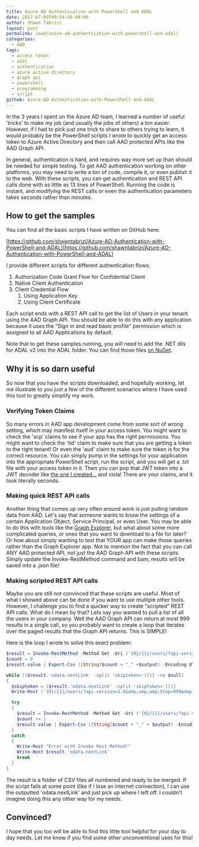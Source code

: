 ```yaml
---
title: Azure AD Authentication with PowerShell and ADAL
date: 2017-07-09T09:54:45-08:00
author: Shawn Tabrizi
layout: post
permalink: /aad/azure-ad-authentication-with-powershell-and-adal/
categories:
  - AAD
tags:
  - access token
  - adal
  - authentication
  - azure active directory
  - graph api
  - powershell
  - programming
  - script
github: Azure-AD-Authentication-with-PowerShell-and-ADAL
---
```


In the 3 years I spent on the Azure AD team, I learned a number of useful 'tricks' to make my job (and usually the jobs of others) a ton easier. However, if I had to pick just one trick to share to others trying to learn, it would probably be the PowerShell scripts I wrote to quickly get an access token to Azure Active Directory and then call AAD protected APIs like the AAD Graph API.

In general, authentication is hard, and requires way more set up than should be needed for simple testing. To get AAD authentication working on other platforms, you may need to write a ton of code, compile it, or even publish it to the web. With these scripts, you can get authentication and REST API calls done with as little as 13 lines of PowerShell. Running the code is instant, and modifying the REST calls or even the authentication parameters takes seconds rather than minutes.

## How to get the samples

You can find all the basic scripts I have written on GitHub here:

[https://github.com/shawntabrizi/Azure-AD-Authentication-with-PowerShell-and-ADAL](https://github.com/shawntabrizi/Azure-AD-Authentication-with-PowerShell-and-ADAL)

I provide different scripts for different authentication flows:

1.  Authorization Code Grant Flow for Confidential Client
2.  Native Client Authentication
3.  Client Credential Flow
    1.  Using Application Key
    2.  Using Client Certificate

Each script ends with a REST API call to get the list of Users in your tenant using the AAD Graph API. You should be able to do this with any application because it uses the "Sign in and read basic profile" permission which is assigned to all AAD Applications by default.

Note that to get these samples running, you will need to add the .NET dlls for ADAL v2 into the ADAL folder. You can find those files [on NuGet](https://www.nuget.org/packages/Microsoft.IdentityModel.Clients.ActiveDirectory/2.28.4).

## Why it is so darn useful

So now that you have the scripts downloaded, and hopefully working, let me illustrate to you just a few of the different scenarios where I have used this tool to greatly simplify my work.

### Verifying Token Claims

So many errors in AAD app development come from some sort of wrong setting, which may manifest itself in your access token. You might want to check the 'scp' claims to see if your app has the right permissions. You might want to check the 'tid' claim to make sure that you are getting a token to the right tenant! Or even the 'aud' claim to make sure the token is for the correct resource. You can simply pump in the settings for your application into the appropriate PowerShell script, run the script, and you will get a .txt file with your access token in it. Then you can pop that JWT token into a JWT decoder like [the one I created...](https://shawntabrizi.com/jwt/) and viola! There are your claims, and it took literally seconds.

### Making quick REST API calls

Another thing that comes up very often around work is just pulling random data from AAD. Let's say that someone wants to know the settings of a certain Application Object, Service Principal, or even User. You may be able to do this with tools like the [Graph Explorer](https://graphexplorer.azurewebsites.net/), but what about some more complicated queries, or ones that you want to download to a file for later? Or how about simply wanting to test that YOUR app can make those queries rather than the Graph Explorer app. Not to mention the fact that you can call ANY AAD protected API, not just the AAD Graph API with these scripts. Simply update the Invoke-RestMethod command and bam, results will be saved into a .json file!

### Making scripted REST API calls

Maybe you are still not convinced that these scripts are useful. Most of what I showed above can be done if you want to use multiple other tools. However, I challenge you to find a quicker way to create "scripted" REST API calls. What do I mean by that? Lets say you wanted to pull a list of all the users in your company. Well the AAD Graph API can return at most 999 results in a single call, so you probably want to create a loop that iterates over the paged results that the Graph API returns. This is SIMPLE!

Here is the loop I wrote to solve this exact problem:

```powershell
$result = Invoke-RestMethod -Method Get -Uri ('{0}/{1}/users/?api-version=1.6&amp;amp;amp;$top=999' -f $resourceId,$tenantId) -Headers $headers
$count = 0
$result.value | Export-Csv ([String]$count + "_" +$output) -Encoding UTF8

while (($result.'odata.nextLink' -split 'skiptoken=')[1] -ne $null)
{
  $skiptoken = ($result.'odata.nextLink' -split 'skiptoken=')[1]
  Write-Host ('{0}/{1}/users/?api-version=1.6&amp;amp;amp;$top=999&amp;amp;amp;$skiptoken={2}' -f $resourceId,$tenantId,$skiptoken)

  try
  {
    $result = Invoke-RestMethod -Method Get -Uri ('{0}/{1}/users/?api-version=1.6&amp;amp;amp;$top=999&amp;amp;amp;$skiptoken={2}' -f $resourceId,$tenantId,$skiptoken) -Headers $headers
    $count += 1
    $result.value | Export-Csv ([String]$count + "_" + $output) -Encoding UTF8
  }
  catch
  {
    Write-Host "Error with Invoke Rest Method!"
    Write-Host $result.'odata.nextLink'
    break
  }
}
```

The result is a folder of CSV files all numbered and ready to be merged. If the script fails at some point (like if I lose an internet connection), I can use the outputted 'odata.nextLink' and just pick up where I left off. I couldn't imagine doing this any other way for my needs.

## Convinced?

I hope that you too will be able to find this little tool helpful for your day to day needs. Let me know if you find some other unconventional uses for this!
